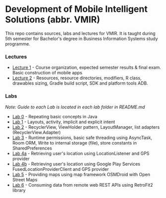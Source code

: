 # Development of Mobile Intelligent Solutions (abbr. VMIR)
This repo contains sources, labs and lectures for VMIR. It is taught during 5th semester for Bachelor's degree in Business Information Systems study programme.

### Lectures
- [Lecture 1](https://github.com/kkui-chi/VMIR/blob/master/Lectures-Prednasky/VMIR-1.pptx) - Course organization, expected semester results & final exam. Basic construction of mobile apps
- [Lecture 2](https://github.com/kkui-chi/VMIR/blob/master/Lectures-Prednasky/VMIR-2.pptx) - Resources, resource directories, modifiers, R class, drawables sizing, Gradle build script, SDK and platform tools ADB.

### Labs
*Note: Guide to each Lab is located in each lab folder in README.md*
- [Lab 0](https://github.com/kkui-chi/VMIR/tree/master/Lab0_java_basic) - Repeating basic concepts in Java
- [Lab 1](https://github.com/kkui-chi/VMIR/tree/master/Lab1_layouts_activities_intents) - Layouts, activity, implicit and explicit intent
- [Lab 2](https://github.com/kkui-chi/VMIR/tree/master/Lab2_RecyclerView) - RecyclerView, ViewHolder pattern, LayoutManager, list adapters (RecyclerView.Adapter)
- [Lab 3](https://github.com/kkui-chi/VMIR/tree/master/Lab3_DataPersistence) - Runtime permissions, basic safe threading using AsyncTask, Room ORM, Write to internal storage (file), store constants in SharedPreferences
- [Lab 4a](https://github.com/kkui-chi/VMIR/tree/master/Lab4a_Location_LocationListener) - Retrieving user's location using LocationListener and GPS provider
- [Lab 4b](https://github.com/kkui-chi/VMIR/tree/master/Lab4b_Location_FusedLocationProviderClient) - Retrieving user's location using Google Play Services FusedLocationProviderClient and GPS provider
- [Lab 5](https://github.com/kkui-chi/VMIR/tree/master/Lab5_Maps_OSMDroid) - Providing maps using map framework OSMDroid with Open Street Maps
- [Lab 6](https://github.com/kkui-chi/VMIR/tree/master/Lab6_RestApiClient_RetroFit2) - Consuming data from remote web REST APIs using RetroFit2 library